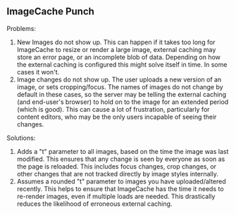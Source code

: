 ImageCache Punch
----------------

Problems:

1) New Images do not show up.
   This can happen if it takes too long for ImageCache to resize or render
   a large image, external caching may store an error page,
   or an incomplete blob of data. Depending on how the external caching is
   configured this might solve itself in time. In some cases it won't.
2) Image changes do not show up.
   The user uploads a new version of an image, or sets cropping/focus.
   The names of images do not change by default in these cases,
   so the server may be telling the external caching (and end-user's
   browser) to hold on to the image for an extended period (which is good).
   This can cause a lot of frustration, particularly for content editors,
   who may be the only users incapable of seeing their changes.

Solutions:

1) Adds a "t" parameter to all images, based on the time the image was last
   modified. This ensures that any change is seen by everyone as soon as the 
   page is reloaded. This includes focus changes, crop changes, or other 
   changes that are not tracked directly by image styles internally.
2) Assumes a rounded "t" parameter to images you have uploaded/altered recently.
   This helps to ensure that ImageCache has the time it needs to re-render
   images, even if multiple loads are needed. This drastically reduces
   the likelihood of erroneous external caching.
